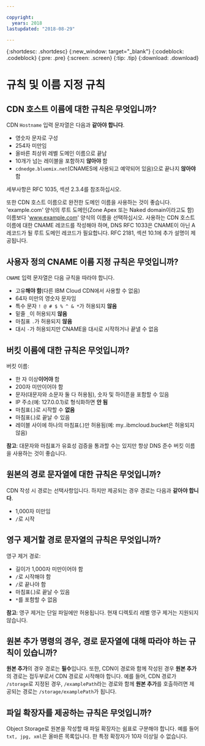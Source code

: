 ```yaml
---

copyright:
  years: 2018
lastupdated: "2018-08-29"

---
```


{:shortdesc: .shortdesc}
{:new_window: target="_blank"}
{:codeblock: .codeblock}
{:pre: .pre}
{:screen: .screen}
{:tip: .tip}
{:download: .download}

# 규칙 및 이름 지정 규칙

## CDN 호스트 이름에 대한 규칙은 무엇입니까?
CDN `Hostname` 입력 문자열은 다음과 **같아야 합니다**.
  * 영숫자 문자로 구성
  * 254자 미만임
  * 올바른 최상위 레벨 도메인 이름으로 끝남
  * 10개가 넘는 레이블을 포함하지 **않아야** 함
  * `cdnedge.bluemix.net`(CNAMES에 사용되고 예약되어 있음)으로 끝나지 **않아야** 함

세부사항은 RFC 1035, 섹션 2.3.4를 참조하십시오. 

또한 CDN 호스트 이름으로 완전한 도메인 이름을 사용하는 것이 좋습니다. 'example.com' 양식의 루트 도메인(Zone Apex 또는 Naked domain이라고도 함) 이름보다 'www.example.com' 양식의 이름을 선택하십시오. 사용하는 CDN 호스트 이름에 대한 CNAME 레코드를 작성해야 하며, DNS RFC 1033은 CNAME이 아닌 A 레코드가 될 루트 도메인 레코드가 필요합니다. RFC 2181, 섹션 10.1에 추가 설명이 제공됩니다. 

## 사용자 정의 CNAME 이름 지정 규칙은 무엇입니까?
`CNAME` 입력 문자열은 다음 규칙을 따라야 합니다.
  * 고유**해야 함**(다른 IBM Cloud CDN에서 사용할 수 없음)
  * 64자 미만의 영숫자 문자임
  * 특수 문자 `! @ # $ % ^ & *`가 허용되지 **않음**
  * 밑줄 `_`이 허용되지 **않음**
  * 마침표 `.`가 허용되지 **않음**
  * 대시 `-`가 허용되지만 CNAME을 대시로 시작하거나 끝낼 수 없음

## 버킷 이름에 대한 규칙은 무엇입니까?
버킷 이름:
  * 한 자 이상**이어야** 함
  * 200자 미만이어야 함
  * 문자(대문자와 소문자 둘 다 허용됨), 숫자 및 하이픈을 포함할 수 있음
  * IP 주소(예: 127.0.0.1)로 형식화하면 **안 됨**
  * 마침표(.)로 시작할 수 **없음**
  * 마침표(.)로 끝날 수 있음
  * 레이블 사이에 하나의 마침표(.)만 허용됨(예: my..ibmcloud.bucket은 허용되지 않음)

**참고**: 대문자와 마침표가 유효성 검증을 통과할 수는 있지만 항상 DNS 준수 버킷 이름을 사용하는 것이 좋습니다.

## 원본의 경로 문자열에 대한 규칙은 무엇입니까?
CDN 작성 시 경로는 선택사항입니다. 하지만 제공되는 경우 경로는 다음과 **같아야 합니다**.
  * 1,000자 미만임
  * `/`로 시작

## 영구 제거할 경로 문자열의 규칙은 무엇입니까?
영구 제거 경로:
  * 길이가 1,000자 미만이어야 함
  * `/`로 시작해야 함
  * `/`로 끝나야 함
  * 마침표(.)로 끝날 수 있음
  * `*`를 포함할 수 없음

**참고**: 영구 제거는 단일 파일에만 허용됩니다. 현재 디렉토리 레벨 영구 제거는 지원되지 않습니다.

## **원본 추가** 명령의 경우, 경로 문자열에 대해 따라야 하는 규칙이 있습니까?
**원본 추가**의 경우 경로는 **필수**입니다. 또한, CDN이 경로와 함께 작성된 경우 **원본 추가**의 경로는 접두부로서 CDN 경로로 시작해야 합니다. 예를 들어, CDN 경로가 `/storage`로 지정된 경우, `/examplePath`라는 경로와 함께 **원본 추가**를 호출하려면 제공되는 경로는 `/storage/examplePath`가 됩니다.

## 파일 확장자를 제공하는 규칙은 무엇입니까?
Object Storage로 원본을 작성할 때 파일 확장자는 쉼표로 구분해야 합니다. 예를 들어 `txt, jpg, xml`은 올바른 목록입니다. 한 특정 확장자가 10자 이상일 수 없습니다.
